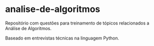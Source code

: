 # analise-de-algoritmos
Repositório com questões para treinamento de tópicos relacionados a Análise de Algoritmos.

Baseado em entrevistas técnicas na linguagem Python.

